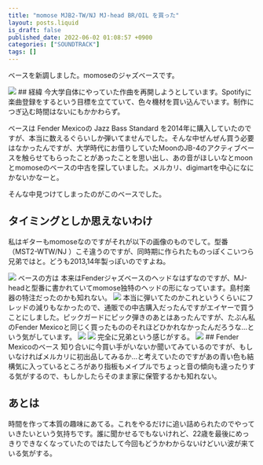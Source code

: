 ```yaml
---
title: "momose MJB2-TW/NJ MJ-head BR/OIL を買った"
layout: posts.liquid
is_draft: false
published_date: 2022-06-02 01:08:57 +0900
categories: ["SOUNDTRACK"]
tags: []
---
```


ベースを新調しました。momoseのジャズベースです。

<img class="in_article" src="/public/images/2022/06/DSC09191-684x1024.jpg">
## 経緯
今大学自体にやっていた作曲を再開しようとしています。Spotifyに楽曲登録をするという目標を立てていて、色々機材を買い込んでいます。制作につぎ込む時間はないにもかかわらず。

ベースは Fender Mexicoの Jazz Bass Standard を2014年に購入していたのですが、本当に数えるぐらいしか弾いてませんでした。そんな中ぜんぜん買う必要はなかったんですが、大学時代にお借りしていたMoonのJB-4のアクティブベースを触らせてもらったことがあったことを思い出し、あの音がほしいなとmoonとmomoseのベースの中古を探していました。メルカリ、digimartを中心になにかないかなーと。

そんな中見つけてしまったのがこのベースでした。

## タイミングとしか思えないわけ
私はギターもmomoseなのですがそれが以下の画像のものでして。型番（MST2-WTW/NJ&nbsp;）こそ違うのですが、同時期に作られたものっぽくこいつら兄弟ではと。どうも2013,14年製っぽいのですよね。

<img class="in_article" src="/public/images/2022/06/DSC09202-684x1024.jpg">
ベースの方は 本来はFenderジャズベースのヘッドなはずなのですが、MJ-headと型番に書かれていてmomose独特のヘッドの形になっています。島村楽器の特注だったのかも知れない。

<img class="in_article" src="/public/images/2022/06/DSC09192-1024x684.jpg">
本当に弾いてたのかこれというくらいにフレッドの減りもなかったので、通販での中古購入だったんですがエイヤーで買うことにしました。ピックガードにピック弾きのあとはあったんですが、たぶん私のFender Mexicoと同じく買ったもののそれほどひかれなかったんだろうな...という気がしています。

<img class="in_article" src="/public/images/2022/06/DSC09193-1024x684.jpg">
<img class="in_article" src="/public/images/2022/06/DSC09196-1024x684.jpg">
完全に兄弟という感じがする。

<img class="in_article" src="/public/images/2022/06/DSC09204-1024x684.jpg">
## Fender Mexicoのベース
知り合いに今買い手がいないか聞いてみているのですが、もしいなければメルカリに初出品してみるか...と考えていたのですがあの青い色も結構気に入っているところがあり指板もメイプルでちょっと音の傾向も違ったりする気がするので、もしかしたらそのまま家に保管するかも知れない。

## あとは
時間を作って本質の趣味にあてる。これをやるだけに追い詰められたのでやっていきたいという気持ちです。誰に聞かせるでもないけれど、22歳を最後にめっきりできなくなっていたのではたして今回もどうかわからないけどいい波が来ている気がする。



